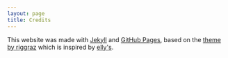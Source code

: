 ```yaml
---
layout: page
title: Credits
---
```


This website was made with [Jekyll](https://jekyllrb.com/docs/) and [GitHub Pages](https://pages.github.com/), based on the [theme by riggraz](https://riggraz.dev/no-style-please/) which is inspired by [elly's](http://tilde.town/~elly/).
